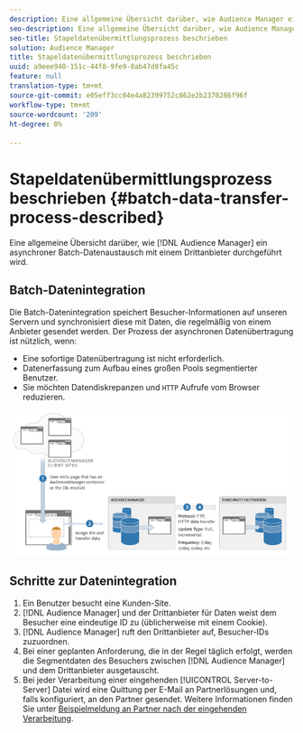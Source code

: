 ```yaml
---
description: Eine allgemeine Übersicht darüber, wie Audience Manager einen asynchronen Batch-Datenaustausch mit einem Drittanbieter durchführt.
seo-description: Eine allgemeine Übersicht darüber, wie Audience Manager einen asynchronen Batch-Datenaustausch mit einem Drittanbieter durchführt.
seo-title: Stapeldatenübermittlungsprozess beschrieben
solution: Audience Manager
title: Stapeldatenübermittlungsprozess beschrieben
uuid: a9eee940-151c-44f8-9fe9-8ab47d8fa45c
feature: null
translation-type: tm+mt
source-git-commit: e05eff3cc04e4a82399752c862e2b2370286f96f
workflow-type: tm+mt
source-wordcount: '209'
ht-degree: 0%

---
```



# Stapeldatenübermittlungsprozess beschrieben {#batch-data-transfer-process-described}

Eine allgemeine Übersicht darüber, wie [!DNL Audience Manager] ein asynchroner Batch-Datenaustausch mit einem Drittanbieter durchgeführt wird.

## Batch-Datenintegration

<!-- c_async.xml -->

Die Batch-Datenintegration speichert Besucher-Informationen auf unseren Servern und synchronisiert diese mit Daten, die regelmäßig von einem Anbieter gesendet werden. Der Prozess der asynchronen Datenübertragung ist nützlich, wenn:

* Eine sofortige Datenübertragung ist nicht erforderlich.
* Datenerfassung zum Aufbau eines großen Pools segmentierter Benutzer.
* Sie möchten Datendiskrepanzen und `HTTP` Aufrufe vom Browser reduzieren.

![](assets/s2s_70.png)

## Schritte zur Datenintegration

1. Ein Benutzer besucht eine Kunden-Site.
1. [!DNL Audience Manager] und der Drittanbieter für Daten weist dem Besucher eine eindeutige ID zu (üblicherweise mit einem Cookie).
1. [!DNL Audience Manager] ruft den Drittanbieter auf, Besucher-IDs zuzuordnen.
1. Bei einer geplanten Anforderung, die in der Regel täglich erfolgt, werden die Segmentdaten des Besuchers zwischen [!DNL Audience Manager] und dem Drittanbieter ausgetauscht.
1. Bei jeder Verarbeitung einer eingehenden [!UICONTROL Server-to-Server] Datei wird eine Quittung per E-Mail an Partnerlösungen und, falls konfiguriert, an den Partner gesendet. Weitere Informationen finden Sie unter [Beispielmeldung an Partner nach der eingehenden Verarbeitung](../../../integration/sending-audience-data/batch-data-transfer-explained/inbound-receipt-message.md).
